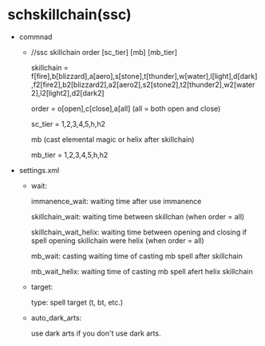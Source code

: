 # schskillchain(ssc)
- commnad

  - //ssc skillchain order [sc_tier] [mb] [mb_tier]

    skillchain = f[fire],b[blizzard],a[aero],s[stone],t[thunder],w[water],l[light],d[dark],f2[fire2],b2[blizzard2],a2[aero2],s2[stone2],t2[thunder2],w2[water2],l2[light2],d2[dark2]

    order = o[open],c[close],a[all] (all = both open and close)

    sc_tier = 1,2,3,4,5,h,h2

    mb (cast elemental magic or helix after skillchain)

    mb_tier = 1,2,3,4,5,h,h2

- settings.xml
  - wait:

    immanence_wait: waiting time after use immanence

    skillchain_wait: waiting time between skillchan (when order = all)

    skillchain_wait_helix: waiting time between opening and closing if spell opening skillchain were helix (when order = all)

    mb_wait: casting waiting time of casting mb spell after skillchain 

    mb_wait_helix: waiting time of casting mb spell afert helix skillchain

  - target:

    type: spell target (t, bt, etc.)

  - auto_dark_arts:
  
    use dark arts if you don't use dark arts.